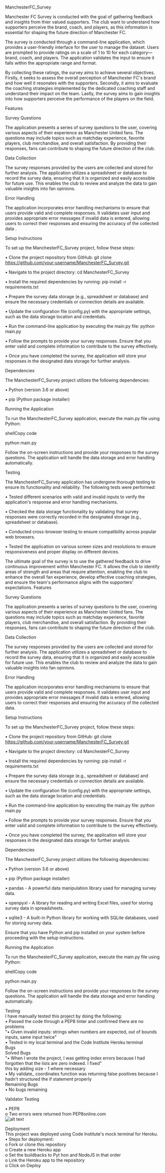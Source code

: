 ManchesterFC_Survey

Manchester FC Survey is conducted with the goal of gathering feedback and insights from thier valued supporters. The club want to understand how supporters perceive the brand, coach, and players, as this information is essential for shaping the future direction of Manchester FC.

The survey is conducted through a command-line application, which provides a user-friendly interface for the user to manage the dataset. Users are prompted to provide ratings on a scale of 1 to 10 for each category—brand, coach, and players. The application validates the input to ensure it falls within the appropriate range and format.

By collecting these ratings, the survey aims to achieve several objectives. Firstly, it seeks to assess the overall perception of Manchester FC's brand and how well it resonates with the supporters. Secondly, it aims to evaluate the coaching strategies implemented by the dedicated coaching staff and understand their impact on the team. Lastly, the survey aims to gain insights into how supporters perceive the performance of the players on the field.

Features

Survey Questions

The application presents a series of survey questions to the user, covering various aspects of their experience as Manchester United fans. The questions may include topics such as matchday experience, favorite players, club merchandise, and overall satisfaction. By providing their responses, fans can contribute to shaping the future direction of the club.

Data Collection

The survey responses provided by the users are collected and stored for further analysis. The application utilizes a spreadsheet or database to record the survey data, ensuring that it is organized and easily accessible for future use. This enables the club to review and analyze the data to gain valuable insights into fan opinions.

Error Handling

The application incorporates error handling mechanisms to ensure that users provide valid and complete responses. It validates user input and provides appropriate error messages if invalid data is entered, allowing users to correct their responses and ensuring the accuracy of the collected data
.

Setup Instructions

To set up the ManchesterFC_Survey project, follow these steps:

• Clone the project repository from GitHub: git clone https://github.com/your-username/ManchesterFC_Survey.git

• Navigate to the project directory: cd ManchesterFC_Survey

• Install the required dependencies by running: pip install -r requirements.txt

• Prepare the survey data storage (e.g., spreadsheet or database) and ensure the necessary credentials or connection details are available.

• Update the configuration file (config.py) with the appropriate settings, such as the data storage location and credentials.

• Run the command-line application by executing the main.py file: python main.py

• Follow the prompts to provide your survey responses. Ensure that you enter valid and complete information to contribute to the survey effectively.

• Once you have completed the survey, the application will store your responses in the designated data storage for further analysis.

Dependencies

The ManchesterFC_Survey project utilizes the following dependencies:

• Python (version 3.6 or above)

• pip (Python package installer)


Running the Application

To run the ManchesterFC_Survey application, execute the main.py file using Python:

shellCopy code

python main.py 

Follow the on-screen instructions and provide your responses to the survey questions. The application will handle the data storage and error handling automatically.

Testing

The ManchesterFC_Survey application has undergone thorough testing to ensure its functionality and reliability. The following tests were performed:

• Tested different scenarios with valid and invalid inputs to verify the application's response and error handling mechanisms.

• Checked the data storage functionality by validating that survey responses were correctly recorded in the designated storage (e.g., spreadsheet or database).

• Conducted cross-browser testing to ensure compatibility across popular web browsers.

• Tested the application on various screen sizes and resolutions to ensure responsiveness and proper display on different devices.

The ultimate goal of the survey is to use the gathered feedback to drive continuous improvement within Manchester FC. It allows the club to identify areas of strength and areas that require attention, enabling the club to enhance the overall fan experience, develop effective coaching strategies, and ensure the team's performance aligns with the supporters' expectations.
Features

Survey Questions

The application presents a series of survey questions to the user, covering various aspects of their experience as Manchester United fans. The questions may include topics such as matchday experience, favorite players, club merchandise, and overall satisfaction. By providing their responses, fans can contribute to shaping the future direction of the club.

Data Collection

The survey responses provided by the users are collected and stored for further analysis. The application utilizes a spreadsheet or database to record the survey data, ensuring that it is organized and easily accessible for future use. This enables the club to review and analyze the data to gain valuable insights into fan opinions.

Error Handling

The application incorporates error handling mechanisms to ensure that users provide valid and complete responses. It validates user input and provides appropriate error messages if invalid data is entered, allowing users to correct their responses and ensuring the accuracy of the collected data.

Setup Instructions

To set up the ManchesterFC_Survey project, follow these steps:

• Clone the project repository from GitHub: git clone https://github.com/your-username/ManchesterFC_Survey.git

• Navigate to the project directory: cd ManchesterFC_Survey

• Install the required dependencies by running: pip install -r requirements.txt

• Prepare the survey data storage (e.g., spreadsheet or database) and ensure the necessary credentials or connection details are available.

• Update the configuration file (config.py) with the appropriate settings, such as the data storage location and credentials.

• Run the command-line application by executing the main.py file: python main.py

• Follow the prompts to provide your survey responses. Ensure that you enter valid and complete information to contribute to the survey effectively.

• Once you have completed the survey, the application will store your responses in the designated data storage for further analysis.

Dependencies

The ManchesterFC_Survey project utilizes the following dependencies:

• Python (version 3.6 or above)

• pip (Python package installer)

• pandas - A powerful data manipulation library used for managing survey data.

• openpyxl - A library for reading and writing Excel files, used for storing survey data in spreadsheets.

• sqlite3 - A built-in Python library for working with SQLite databases, used for storing survey data.

Ensure that you have Python and pip installed on your system before proceeding with the setup instructions.

Running the Application

To run the ManchesterFC_Survey application, execute the main.py file using Python:

shellCopy code

python main.py 

Follow the on-screen instructions and provide your responses to the survey questions. The application will handle the data storage and error handling automatically.

Testing			
I have manually tested this project by doing the following:			
• Passed the code through a PEP8 linter and confirmed there are no problems			
"• Given invalid inputs: strings when numbers are expected, out of bounds inputs, same input twice"			
• Tested in my local terminal and the Code Institute Heroku terminal			
Bugs			
Solved Bugs			
"• When I wrote the project, I was getting index errors because I had forgotten that the lists are zero indexed. I fixed"			
this by adding  size  -  1 where necessary			
• My validate_ coordinates function was returning false positives because I hadn't structured the if statement properly			
Remaining Bugs			
• No bugs remaining		

Validator Testing		

• PEP8			
o   Two errors were returned from PEP8online.com			
![alt text](https://github.com/Mthabs/ManchesterFC_Survey/blob/main/pythoncheker.png?raw=true)

Deployment			
This project was deployed using Code lnstitute's mock terminal for Heroku.			
• Steps for deployment:			
o  Fork or clone this repository			
o  Create a new Heroku app			
o Set the buildbacks to Pyt hon  and NodeJS  in that order			
o  Link the Heroku app to the repository			
o  Click on Deploy			




